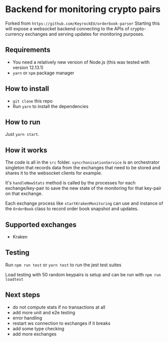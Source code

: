 # Backend for monitoring crypto pairs

Forked from `https://github.com/KeyrockEU/orderbook-parser`
Starting this will expose a websocket backend connecting to the APIs of crypto-currency exchanges and serving updates for monitoring purposes.

## Requirements

- You need a relatively new version of Node.js (this was tested with version 12.13.1)
- `yarn` or `npm` package manager

## How to install

- `git clone` this repo
- Run `yarn` to install the dependencies

## How to run

Just `yarn start`.

## How it works

The code is all in the `src` folder.
`syncrhonisationService` is an orchestrator singleton that records data from the exchanges that need to be stored and shares it to the websocket clients for example.

It's `handleNewStats` method is called by the processes for each exchange/key-pair to save the new state of the monitoring for that key-pair on that exchange.

Each exchange process like `startKrakenMonitoring` can use and instance of the `OrderBook` class to record order book snapshot and updates.

## Supported exchanges

- Kraken

## Testing

Run `npm run test` or `yarn test` to run the jest test suites


Load testing with 50 random keypairs is setup and can be run with `npm run loadtest`

## Next steps

- do not compute stats if no transactions at all
- add more unit and e2e testing
- error handling
- restart ws connection to exchanges if it breaks
- add some type checking
- add more exchanges
